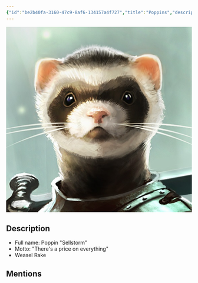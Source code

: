 ```yaml
---
{"id":"be2b40fa-3160-47c9-8af6-134157a4f727","title":"Poppins","description":"Poppin Sellstorm.","isActivePartyMember":false,"publish":true,"date_created":"Saturday, January 14th 2023, 10:36:08 am","date_modified":"Thursday, April 11th 2024, 10:52:31 pm","cssclasses":["mado-heading"],"path":"Tabletop/Campaigns/And A Thousand Years More/Characters/Party/Poppins.md","permalink":"/tabletop/campaigns/and-a-thousand-years-more/characters/party/poppins/","PassFrontmatter":true}
---
```



![Banner-Poppins-polaroid.jpeg|200](../../../../../Media/IronClaw/Polaroid/Banner-Poppins-polaroid.jpeg)

## Description

- Full name: Poppin "Sellstorm"
- Motto: "There's a price on everything"
- Weasel Rake

## Mentions


